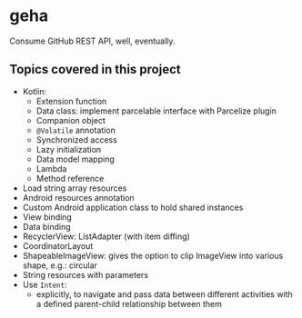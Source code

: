 # geha

Consume GitHub REST API, well, eventually.

## Topics covered in this project

- Kotlin:
    - Extension function
    - Data class: implement parcelable interface with Parcelize plugin
    - Companion object
    - `@Volatile` annotation
    - Synchronized access
    - Lazy initialization
    - Data model mapping
    - Lambda
    - Method reference
- Load string array resources
- Android resources annotation
- Custom Android application class to hold shared instances
- View binding
- Data binding
- RecyclerView: ListAdapter (with item diffing)
- CoordinatorLayout
- ShapeableImageView: gives the option to clip ImageView into various shape, e.g.: circular
- String resources with parameters
- Use `Intent`:
    - explicitly, to navigate and pass data between different activities with a defined parent-child
      relationship between them
